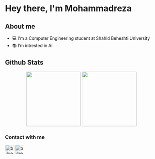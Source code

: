 # Hey there, I'm Mohammadreza

## About me
- 💻 I'm a Computer Engineering student at Shahid Beheshti University
- 📚 I’m intrested in AI


## Github Stats

<p align="center">
<img height="180em" src="https://github-readme-stats.vercel.app/api?username=mrezaj79&show_icons=true&theme=radical" />
<img height="180em" src="https://github-readme-stats.vercel.app/api/top-langs/?username=mrezaj79&layout=compact&theme=radical" />
</p>

### Contact with me

[<img align="left" alt="bilgehangecici.site" height="30px" src="https://www.flaticon.com/svg/static/icons/svg/2996/2996826.svg" />][gmail]
[<img align="left" alt="bilgehangecici | LinkedIn" height="30px" src="https://www.flaticon.com/svg/static/icons/svg/725/725337.svg"/>][linkedin]


[gmail]: mammareza79@gmail.com/
[linkedin]: https://www.linkedin.com/in/mohammad-reza-jamali-0977ab170/
